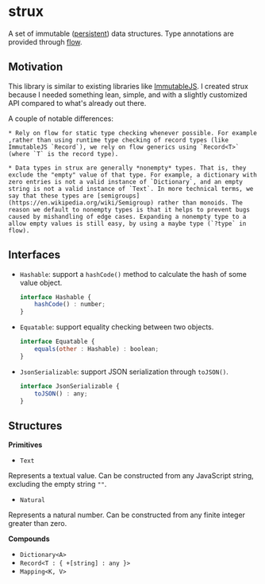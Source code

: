 
# strux

A set of immutable ([persistent](https://en.wikipedia.org/wiki/Persistent_data_structure)) data structures. Type annotations are provided through [flow](https://flow.org).


## Motivation

This library is similar to existing libraries like [ImmutableJS](https://facebook.github.io/immutable-js). I created strux because I needed something lean, simple, and with a slightly customized API compared to what's already out there.

A couple of notable differences:

    * Rely on flow for static type checking whenever possible. For example ,rather than using runtime type checking of record types (like ImmutableJS `Record`), we rely on flow generics using `Record<T>` (where `T` is the record type).

    * Data types in strux are generally *nonempty* types. That is, they exclude the "empty" value of that type. For example, a dictionary with zero entries is not a valid instance of `Dictionary`, and an empty string is not a valid instance of `Text`. In more technical terms, we say that these types are [semigroups](https://en.wikipedia.org/wiki/Semigroup) rather than monoids. The reason we default to nonempty types is that it helps to prevent bugs caused by mishandling of edge cases. Expanding a nonempty type to a allow empty values is still easy, by using a maybe type (`?type` in flow).


## Interfaces

* `Hashable`: support a `hashCode()` method to calculate the hash of some value object.

    ```js
    interface Hashable {
        hashCode() : number;
    }
    ```

* `Equatable`: support equality checking between two objects.

    ```js
    interface Equatable {
        equals(other : Hashable) : boolean;
    }
    ```

* `JsonSerializable`: support JSON serialization through `toJSON()`.

    ```js
    interface JsonSerializable {
        toJSON() : any;
    }
    ```


## Structures

**Primitives**

* `Text`

Represents a textual value. Can be constructed from any JavaScript string, excluding the empty string `""`.


* `Natural`

Represents a natural number. Can be constructed from any finite integer greater than zero.


**Compounds**

* `Dictionary<A>`
* `Record<T : { +[string] : any }>`
* `Mapping<K, V>`
